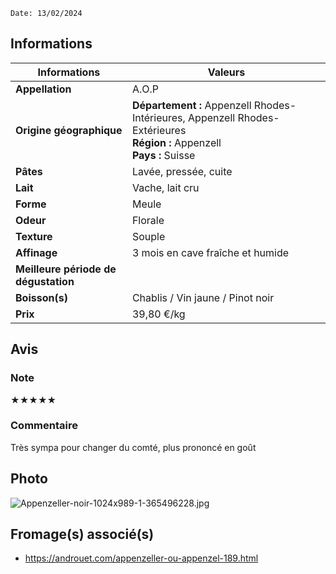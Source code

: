 ```
Date: 13/02/2024
```
## Informations

| Informations | Valeurs |
| ---- | ---- |
| **Appellation** | A.O.P |
| **Origine géographique** | **Département :** Appenzell Rhodes-Intérieures, Appenzell Rhodes-Extérieures<br>**Région :** Appenzell<br>**Pays :** Suisse |
| **Pâtes** | Lavée, pressée, cuite |
| **Lait** | Vache, lait cru |
| **Forme** | Meule |
| **Odeur** | Florale |
| **Texture** | Souple |
| **Affinage** | 3 mois en cave fraîche et humide |
| **Meilleure période de dégustation** |  |
| **Boisson(s)** | Chablis / Vin jaune / Pinot noir |
| **Prix** | 39,80 €/kg |

## Avis
### Note
★★★★★
### Commentaire
Très sympa pour changer du comté, plus prononcé en goût
## Photo
![Appenzeller-noir-1024x989-1-365496228.jpg](./M%C3%A9dias/Appenzeller-noir-1024x989-1-365496228.jpg)
## Fromage(s) associé(s)
* https://androuet.com/appenzeller-ou-appenzel-189.html